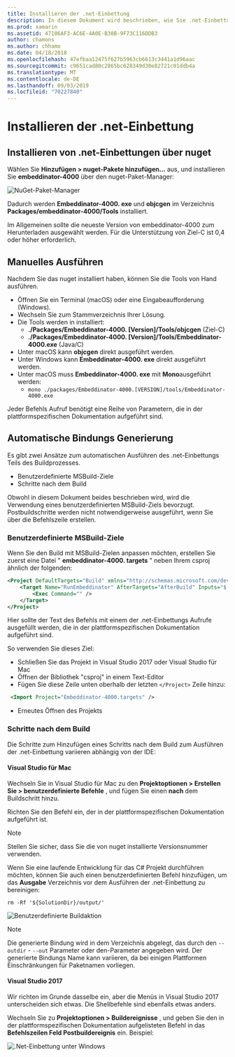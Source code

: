 ```yaml
---
title: Installieren der .net-Einbettung
description: In diesem Dokument wird beschrieben, wie Sie .net-Einbettungen installieren. Es wird erläutert, wie die Tools Hand gesteuert ausgeführt werden, wie Bindungen automatisch generiert werden, wie benutzerdefinierte MSBuild-Ziele verwendet werden und erforderliche Postbuildschritte ausgeführt werden.
ms.prod: xamarin
ms.assetid: 47106AF3-AC6E-4A0E-B30B-9F73C116DDB3
author: chamons
ms.author: chhamo
ms.date: 04/18/2018
ms.openlocfilehash: 47efbaa12475f627b5963cb6613c3441a1d96aac
ms.sourcegitcommit: c9651cad80c2865bc628349d30e82721c01ddb4a
ms.translationtype: MT
ms.contentlocale: de-DE
ms.lasthandoff: 09/03/2019
ms.locfileid: "70227840"
---
```

# <a name="installing-net-embedding"></a>Installieren der .net-Einbettung

## <a name="installing-net-embedding-from-nuget"></a>Installieren von .net-Einbettungen über nuget

Wählen Sie **Hinzufügen > nuget-Pakete hinzufügen...** aus, und installieren Sie **embeddinator-4000** über den nuget-Paket-Manager:

![NuGet-Paket-Manager](images/visualstudionuget.png)

Dadurch werden **Embeddinator-4000. exe** und **objcgen** im Verzeichnis **Packages/embeddinator-4000/Tools** installiert.

Im Allgemeinen sollte die neueste Version von embeddinator-4000 zum Herunterladen ausgewählt werden. Für die Unterstützung von Ziel-C ist 0,4 oder höher erforderlich.

## <a name="running-manually"></a>Manuelles Ausführen

Nachdem Sie das nuget installiert haben, können Sie die Tools von Hand ausführen.

- Öffnen Sie ein Terminal (macOS) oder eine Eingabeaufforderung (Windows).
- Wechseln Sie zum Stammverzeichnis Ihrer Lösung.
- Die Tools werden in installiert:
  - **./Packages/Embeddinator-4000. [Version]/Tools/objcgen** (Ziel-C)
  - **./Packages/Embeddinator-4000. [Version]/Tools/Embeddinator-4000.exe** (Java/C)
- Unter macOS kann **objcgen** direkt ausgeführt werden.
- Unter Windows kann **Embeddinator-4000. exe** direkt ausgeführt werden.
- Unter macOS muss **Embeddinator-4000. exe** mit **Mono**ausgeführt werden:
  - `mono ./packages/Embeddinator-4000.[VERSION]/tools/Embeddinator-4000.exe`

Jeder Befehls Aufruf benötigt eine Reihe von Parametern, die in der plattformspezifischen Dokumentation aufgeführt sind.

## <a name="automatic-binding-generation"></a>Automatische Bindungs Generierung

Es gibt zwei Ansätze zum automatischen Ausführen des .net-Einbettungs Teils des Buildprozesses.

- Benutzerdefinierte MSBuild-Ziele
- Schritte nach dem Build

Obwohl in diesem Dokument beides beschrieben wird, wird die Verwendung eines benutzerdefinierten MSBuild-Ziels bevorzugt. Postbuildschritte werden nicht notwendigerweise ausgeführt, wenn Sie über die Befehlszeile erstellen.

### <a name="custom-msbuild-targets"></a>Benutzerdefinierte MSBuild-Ziele

Wenn Sie den Build mit MSBuild-Zielen anpassen möchten, erstellen Sie zuerst eine Datei " **embeddinator-4000. targets** " neben Ihrem csproj ähnlich der folgenden:

```xml
<Project DefaultTargets="Build" xmlns="http://schemas.microsoft.com/developer/msbuild/2003">
    <Target Name="RunEmbeddinator" AfterTargets="AfterBuild" Inputs="$(OutputPath)/$(AssemblyName).dll" Outputs="$(IntermediateOutputPath)/Embeddinator/$(AssemblyName).framework/$(AssemblyName)">
        <Exec Command="" />
    </Target>
</Project>
```

Hier sollte der Text des Befehls mit einem der .net-Einbettungs Aufrufe ausgefüllt werden, die in der plattformspezifischen Dokumentation aufgeführt sind.

So verwenden Sie dieses Ziel:

- Schließen Sie das Projekt in Visual Studio 2017 oder Visual Studio für Mac
- Öffnen der Bibliothek "csproj" in einem Text-Editor
- Fügen Sie diese Zeile unten oberhalb der letzten `</Project>` Zeile hinzu:

```xml
 <Import Project="Embeddinator-4000.targets" />
```

- Erneutes Öffnen des Projekts

### <a name="post-build-steps"></a>Schritte nach dem Build

Die Schritte zum Hinzufügen eines Schritts nach dem Build zum Ausführen der .net-Einbettung variieren abhängig von der IDE:

#### <a name="visual-studio-for-mac"></a>Visual Studio für Mac

Wechseln Sie in Visual Studio für Mac zu den **Projektoptionen > Erstellen Sie > benutzerdefinierte Befehle** , und fügen Sie einen **nach** dem Buildschritt hinzu.

Richten Sie den Befehl ein, der in der plattformspezifischen Dokumentation aufgeführt ist.

> [!NOTE]
> Stellen Sie sicher, dass Sie die von nuget installierte Versionsnummer verwenden.

Wenn Sie eine laufende Entwicklung für das C# Projekt durchführen möchten, können Sie auch einen benutzerdefinierten Befehl hinzufügen, um das **Ausgabe** Verzeichnis vor dem Ausführen der .net-Einbettung zu bereinigen:

```shell
rm -Rf '${SolutionDir}/output/'
```

![Benutzerdefinierte Buildaktion](images/visualstudiocustombuild.png)

> [!NOTE]
> Die generierte Bindung wird in dem Verzeichnis abgelegt, das durch den `--outdir` - `--out` Parameter oder den-Parameter angegeben wird. Der generierte Bindungs Name kann variieren, da bei einigen Plattformen Einschränkungen für Paketnamen vorliegen.

#### <a name="visual-studio-2017"></a>Visual Studio 2017

Wir richten im Grunde dasselbe ein, aber die Menüs in Visual Studio 2017 unterscheiden sich etwas. Die Shellbefehle sind ebenfalls etwas anders.

Wechseln Sie zu **Projektoptionen > Buildereignisse** , und geben Sie den in der plattformspezifischen Dokumentation aufgelisteten Befehl in das **Befehlszeilen Feld Postbuildereignis** ein. Beispiel:

![.Net-Einbettung unter Windows](images/visualstudiowindows.png)
 